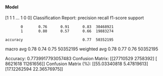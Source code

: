 #### Model
[1 1 1 ... 1 0 0]
Classification Report:
              precision    recall  f1-score   support

           0       0.76      0.91      0.83  30468921
           1       0.80      0.57      0.66  19883274

    accuracy                           0.77  50352195
   macro avg       0.78      0.74      0.75  50352195
weighted avg       0.78      0.77      0.76  50352195

Accuracy: 0.7739917793057483
Confusion Matrix:
[[27710529  2758392]
 [ 8621618 11261656]]
Confusion Matrix (%):
[[55.03340818  5.47819613]
 [17.12262594 22.36576975]]
